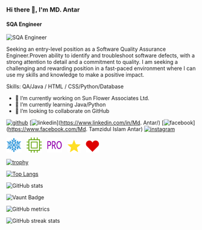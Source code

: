 ### Hi there 👋, I'm  MD. Antar
#### SQA Engineer 
![SQA Engineer ](https://media.licdn.com/dms/image/D4D16AQFOusXJLAZJ0g/profile-displaybackgroundimage-shrink_350_1400/0/1720035447515?e=1725494400&v=beta&t=Y7uOqVS3uRGXgmJtc7D9CPmCjNqqDm7VrD0Gn-0pU-E)

Seeking an entry-level position as a Software Quality Assurance Engineer.Proven ability to identify and troubleshoot 
software defects, with a strong attention to detail and a commitment to quality. I am seeking a challenging and rewarding 
position in a fast-paced environment where I can use my skills and knowledge to make a positive impact. 

Skills: QA/Java / HTML / CSS/Python/Database 

- 🔭 I’m currently working on Sun Flower Associates Ltd.  
- 🌱 I’m currently learning Java/Python 
- 👯 I’m looking to collaborate on GitHub 


[<img src='https://cdn.jsdelivr.net/npm/simple-icons@3.0.1/icons/github.svg' alt='github' height='40'>](https://github.com/Tamzidanta)  [<img src='https://cdn.jsdelivr.net/npm/simple-icons@3.0.1/icons/linkedin.svg' alt='linkedin' height='40'>](https://www.linkedin.com/in/Md. Antar/)  [<img src='https://cdn.jsdelivr.net/npm/simple-icons@3.0.1/icons/facebook.svg' alt='facebook' height='40'>](https://www.facebook.com/Md. Tamzidul Islam Antar)  [<img src='https://cdn.jsdelivr.net/npm/simple-icons@3.0.1/icons/instagram.svg' alt='instagram' height='40'>](https://www.instagram.com/tamzidantar/)  

<a href='https://archiveprogram.github.com/'><img src='https://raw.githubusercontent.com/acervenky/animated-github-badges/master/assets/acbadge.gif' width='40' height='40'></a> <a href='https://docs.github.com/en/developers'><img src='https://raw.githubusercontent.com/acervenky/animated-github-badges/master/assets/devbadge.gif' width='40' height='40'></a> <a href='https://github.com/pricing'><img src='https://raw.githubusercontent.com/acervenky/animated-github-badges/master/assets/pro.gif' width='40' height='40'></a> <a href='https://stars.github.com/'><img src='https://raw.githubusercontent.com/acervenky/animated-github-badges/master/assets/starbadge.gif' width='35' height='35'></a> <a href='https://docs.github.com/en/github/supporting-the-open-source-community-with-github-sponsors'><img src='https://raw.githubusercontent.com/acervenky/animated-github-badges/master/assets/sponsorbadge.gif' width='35' height='35'></a> 

[![trophy](https://github-profile-trophy.vercel.app/?username=Tamzidanta)](https://github.com/ryo-ma/github-profile-trophy)

[![Top Langs](https://github-readme-stats.vercel.app/api/top-langs/?username=Tamzidanta)](https://github.com/anuraghazra/github-readme-stats)

![GitHub stats](https://github-readme-stats.vercel.app/api?username=Tamzidanta&show_icons=true&count_private=true)  

![Vaunt Badge](https://api.vaunt.dev/v1/github/entities/Tamzidanta/contributions?format=svg&private=true)  

![GitHub metrics](https://metrics.lecoq.io/Tamzidanta)  

![GitHub streak stats](https://streak-stats.demolab.com/?user=Tamzidanta)  


